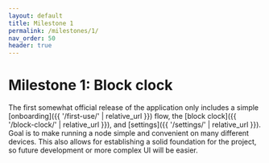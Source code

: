 ```yaml
---
layout: default
title: Milestone 1
permalink: /milestones/1/
nav_order: 50
header: true
---
```


# Milestone 1: Block clock

The first somewhat official release of the application only includes a simple [onboarding]({{ '/first-use/' | relative_url }}) flow, the [block clock]({{ '/block-clock/' | relative_url }}), and [settings]({{ '/settings/' | relative_url }}). Goal is to make running a node simple and convenient on many different devices. This also allows for establishing a solid foundation for the project, so future development or more complex UI will be easier.
